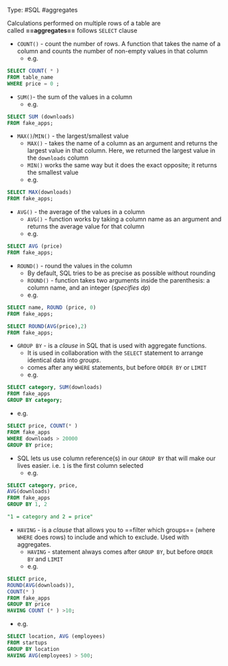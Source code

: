 Type: #SQL #aggregates

Calculations performed on multiple rows of a table are called **==aggregates==**
follows `SELECT` clause

- `COUNT()` - count the number of rows. A function that takes the name of a column and counts the number of non-empty values in that column
	- e.g.
```sql
SELECT COUNT( * )  
FROM table_name
WHERE price = 0 ;
```

- `SUM()`- the sum of the values in a column
	- e.g.
```sql
SELECT SUM (downloads)
FROM fake_apps;
```

- `MAX()`/`MIN()` - the largest/smallest value
	- `MAX()` - takes the name of a column as an argument and returns the largest value in that column. Here, we returned the largest value in the `downloads` column
	- `MIN()` works the same way but it does the exact opposite; it returns the smallest value
	- e.g.
```sql
SELECT MAX(downloads)
FROM fake_apps;
```

- `AVG()` - the average of the values in a column
	- `AVG()` - function works by taking a column name as an argument and returns the average value for that column
	- e.g.
```sql
SELECT AVG (price)
FROM fake_apps;
```

- `ROUND()` - round the values in the column 
	- By default, SQL tries to be as precise as possible without rounding
	- `ROUND()` - function takes two arguments inside the parenthesis: a column name, and an integer (*specifies dp*)
	- e.g.
```sql
SELECT name, ROUND (price, 0)
FROM fake_apps;
```

```sql
SELECT ROUND(AVG(price),2)
FROM fake_apps;
```

- `GROUP BY` - is a *clause* in SQL that is used with aggregate functions. 
	- It is used in collaboration with the `SELECT` statement to arrange identical data into _groups_.
	- comes after any `WHERE` statements, but before `ORDER BY` or `LIMIT`
	- e.g.
```sql
SELECT category, SUM(downloads)
FROM fake_apps
GROUP BY category;
```

 - e.g.
```sql
SELECT price, COUNT(* ) 
FROM fake_apps  
WHERE downloads > 20000  
GROUP BY price;
```

- SQL lets us use column reference(s) in our `GROUP BY` that will make our lives easier. i.e. `1` is the first column selected
	- e.g.
```sql
SELECT category, price,
AVG(downloads)
FROM fake_apps
GROUP BY 1, 2 

"1 = category and 2 = price"
```


- `HAVING` - is a *clause* that allows you to ==filter which groups== (where `WHERE` does rows) to include and which to exclude. Used with aggregates.
	- `HAVING` - statement always comes after `GROUP BY`, but before `ORDER BY` and `LIMIT`
	- e.g.
```sql
SELECT price,
ROUND(AVG(downloads)),
COUNT(* )
FROM fake_apps
GROUP BY price
HAVING COUNT (* ) >10;
```

 - e.g.
```sql
SELECT location, AVG (employees)
FROM startups
GROUP BY location
HAVING AVG(employees) > 500;
```

